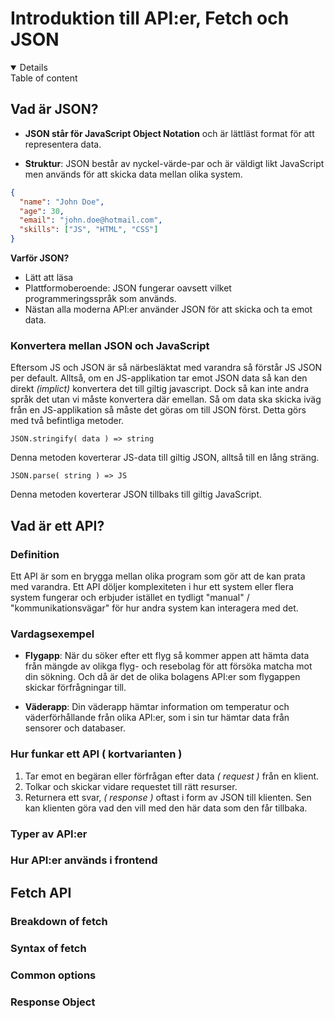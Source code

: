 # Introduktion till API:er, Fetch och JSON

<details open >
  <sumary>Table of content</sumary>

</details>

## Vad är JSON?

- **JSON står för JavaScript Object Notation** och är lättläst format för att representera data.

- **Struktur**: JSON består av nyckel-värde-par och är väldigt likt JavaScript men används för att skicka data mellan olika system.

```json
{
  "name": "John Doe",
  "age": 30,
  "email": "john.doe@hotmail.com",
  "skills": ["JS", "HTML", "CSS"]
}
```

**Varför JSON?**

- Lätt att läsa
- Plattformoberoende: JSON fungerar oavsett vilket programmeringsspråk som används.
- Nästan alla moderna API:er använder JSON för att skicka och ta emot data.

### Konvertera mellan JSON och JavaScript

Eftersom JS och JSON är så närbesläktat med varandra så förstår JS JSON per default. Alltså, om en JS-applikation tar emot JSON data så kan den direkt _(implict)_ konvertera det till giltig javascript. Dock så kan inte andra språk det utan vi måste konvertera där emellan. Så om data ska skicka iväg från en JS-applikation så måste det göras om till JSON först. Detta görs med två befintliga metoder.

`JSON.stringify( data ) => string`

Denna metoden koverterar JS-data till giltig JSON, alltså till en lång sträng.

`JSON.parse( string ) => JS`

Denna metoden koverterar JSON tillbaks till giltig JavaScript. 


## Vad är ett API?

### Definition
Ett API är som en brygga mellan olika program som gör att de kan prata med varandra.  Ett API döljer komplexiteten i hur ett system eller flera system fungerar och erbjuder istället en tydligt "manual" / "kommunikationsvägar" för hur andra system kan interagera med det.

### Vardagsexempel
- **Flygapp**: När du söker efter ett flyg så kommer appen att hämta data från mängde av olikga flyg- och resebolag för att försöka matcha mot din sökning. Och då är det de olika bolagens API:er som flygappen skickar förfrågningar till. 

- **Väderapp**: Din väderapp hämtar information om temperatur och väderförhållande från olika API:er, som i sin tur hämtar data från sensorer och databaser. 

### Hur funkar ett API ( kortvarianten )
1. Tar emot en begäran eller förfrågan efter data _( request )_ från en klient.
2. Tolkar och skickar vidare requestet till rätt resurser. 
3. Returnera ett svar, _( response )_ oftast i form av JSON till klienten. Sen kan klienten göra vad den vill med den här data som den får tillbaka. 

### Typer av API:er




### Hur API:er används i frontend

## Fetch API

### Breakdown of fetch

### Syntax of fetch

### Common options

### Response Object

